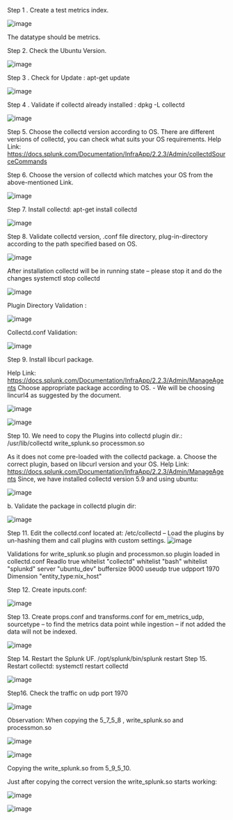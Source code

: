 Step 1 . Create a test metrics index.




![image](https://user-images.githubusercontent.com/61896697/115965558-7e96b880-a547-11eb-9a8d-f15cb85cbe1e.png)

 
The datatype should be metrics.
 

Step 2. Check the Ubuntu Version.



![image](https://user-images.githubusercontent.com/61896697/115965564-83f40300-a547-11eb-93e0-bcacdca893a1.png)

 

Step 3 . Check for Update : apt-get update 



![image](https://user-images.githubusercontent.com/61896697/115965570-86eef380-a547-11eb-9116-62988b700563.png)


Step 4 . Validate if collectd already installed : dpkg -L collectd




![image](https://user-images.githubusercontent.com/61896697/115965579-8e160180-a547-11eb-8aa6-1e66a4ef4bc5.png)

 

Step 5. Choose the collectd version according to OS. There are different versions of collectd, you can check what suits your OS requirements.
Help Link: https://docs.splunk.com/Documentation/InfraApp/2.2.3/Admin/collectdSourceCommands

Step 6. Choose the version of collectd which matches your OS from the above-mentioned Link.



![image](https://user-images.githubusercontent.com/61896697/115965582-92421f00-a547-11eb-9914-d5903a352d36.png)

 

Step 7. Install collectd: apt-get install collectd



![image](https://user-images.githubusercontent.com/61896697/115965587-966e3c80-a547-11eb-975b-932753a3d2dd.png)


 

Step 8. Validate collectd version, .conf file directory, plug-in-directory according to the path specified based on OS.


![image](https://user-images.githubusercontent.com/61896697/115965593-9b32f080-a547-11eb-8635-078a508b4261.png)


 
After installation collectd will be in running state – please stop it and do the changes 
systemctl stop collectd 


![image](https://user-images.githubusercontent.com/61896697/115965598-9f5f0e00-a547-11eb-954b-0d7a3c2d1235.png)

 


Plugin Directory Validation : 


 ![image](https://user-images.githubusercontent.com/61896697/115965599-a2f29500-a547-11eb-8c39-4ee3e01170e2.png)

Collectd.conf Validation:


![image](https://user-images.githubusercontent.com/61896697/115965606-a5ed8580-a547-11eb-87d8-cc343ee12aca.png)

 

Step 9. Install libcurl package.

Help Link: https://docs.splunk.com/Documentation/InfraApp/2.2.3/Admin/ManageAgents
Choose appropriate package according to OS. - We will be choosing lincurl4 as suggested by the document.


 ![image](https://user-images.githubusercontent.com/61896697/115965618-aa19a300-a547-11eb-9206-9b8a3ac2011d.png)
 
 
 ![image](https://user-images.githubusercontent.com/61896697/115965637-b00f8400-a547-11eb-8078-ec2b85ffce64.png)


 

Step 10. We need to copy the Plugins into collectd plugin dir.: /usr/lib/collectd
write_splunk.so 
processmon.so 


As it does not come pre-loaded with the collectd package.
a.	Choose the correct plugin, based on libcurl version and your OS.
Help Link: https://docs.splunk.com/Documentation/InfraApp/2.2.3/Admin/ManageAgents
Since, we have installed collectd version 5.9 and using ubuntu:


![image](https://user-images.githubusercontent.com/61896697/115965643-b7369200-a547-11eb-9e29-878f0262801c.png)

 

b.	Validate the package in collectd plugin dir:


![image](https://user-images.githubusercontent.com/61896697/115965645-ba318280-a547-11eb-8961-13077cab3d2d.png)

 



Step 11. Edit the collectd.conf located at:  /etc/collectd – Load the plugins by un-hashing them and call plugins with custom settings.
![image](https://user-images.githubusercontent.com/61896697/115965649-c289bd80-a547-11eb-99d2-66bbc5d6eb8f.png)

 
Validations for write_splunk.so plugin and processmon.so plugin loaded in collectd.conf
<Plugin processmon>
ReadIo true
whitelist "collectd"
whitelist "bash"
whitelist "splunkd"
</Plugin>
<Plugin write_splunk>
server "ubuntu_dev"
buffersize 9000
useudp true
udpport 1970
Dimension "entity_type:nix_host"
</Plugin>

Step 12. Create inputs.conf: 


![image](https://user-images.githubusercontent.com/61896697/115965656-c87f9e80-a547-11eb-901c-d42d76532ce4.png)

 
Step 13. Create props.conf and transforms.conf for em_metrics_udp, sourcetype – to find the metrics data point while ingestion – if not added the data will not be indexed.


![image](https://user-images.githubusercontent.com/61896697/115965661-ccabbc00-a547-11eb-9d0a-d37ff1251eb0.png)

 

Step 14. Restart the Splunk UF.  /opt/splunk/bin/splunk restart
Step 15. Restart collectd: systemctl restart collectd


![image](https://user-images.githubusercontent.com/61896697/115965666-d2090680-a547-11eb-986d-bfca5eaf9c3b.png)

 





Step16. Check the traffic on udp port 1970 


![image](https://user-images.githubusercontent.com/61896697/115965671-d6352400-a547-11eb-8572-671d9fe161db.png)


 

Observation: When copying the 5_7_5_8 , write_splunk.so and processmon.so


 ![image](https://user-images.githubusercontent.com/61896697/115965673-da614180-a547-11eb-87db-69a27fb8303e.png)

 ![image](https://user-images.githubusercontent.com/61896697/115965675-dcc39b80-a547-11eb-8263-7d408e080d40.png)





Copying the write_splunk.so from 5_9_5_10.

Just after copying the correct version the write_splunk.so starts working:

![image](https://user-images.githubusercontent.com/61896697/115965734-2ad89f00-a548-11eb-840b-15e16c4d1920.png)


 
 ![image](https://user-images.githubusercontent.com/61896697/115965736-2dd38f80-a548-11eb-902d-3d52eb085531.png)





